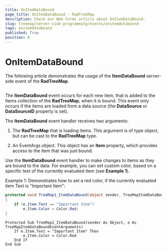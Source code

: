 ```yaml
---
title: OnItemDataBound
page_title: OnItemDataBound - RadTreeMap
description: Check our Web Forms article about OnItemDataBound.
slug: treemap/server-side-programming/events/onitemdatabound
tags: onitemdatabound
published: True
position: 0
---
```


# OnItemDataBound



The following article demonstrates the usage of the **ItemDataBound** server-side event of the **RadTreeMap**.

## 

The **ItemDataBound** event occurs for each new item, that is added to the Items collection of the **RadTreeMap**, when it is bound. This event only occurs if the items are loaded from a data source (the **DataSource** or **DataSourceID** property is set).

The **ItemDataBound** event handler receives two arguments:

1. The **RadTreeMap** that is loading items. This argument is of type object, but can be cast to the **RadTreeMap** type.

1. An EventArgs object. This object has an **Item** property, which provides access to the item that was just bound.

Use the **ItemDataBound** event handler to make changes to items as they are bound to the data. For example, you can set custom color, based on a specific text of the currently evaluated item (see **Example 1**).

Example 1: Demonstrates how to set a red color, if the currently evaluated item Text is "Important Item":



````C#	
protected void TreeMap1_ItemDataBound(object sender, TreeMapItemDataBoundEventArguments e)
{
    if (e.Item.Text == "Important Item")
        e.Item.Color = Color.Red;
}	
````
````VB	
Protected Sub TreeMap1_ItemDataBound(sender As Object, e As TreeMapItemDataBoundEventArguments)
    If e.Item.Text = "Important Item" Then
        e.Item.Color = Color.Red
    End If
End Sub	
````


